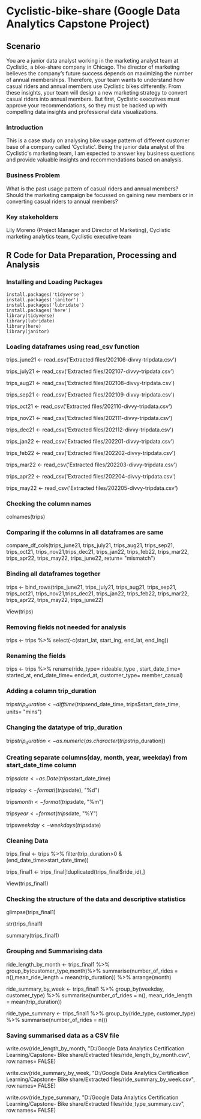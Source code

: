 # Cyclistic-bike-share (Google Data Analytics Capstone Project)

## Scenario
You are a junior data analyst working in the marketing analyst team at Cyclistic, a bike-share company in Chicago. The director of marketing believes the company’s future success depends on maximizing the number of annual memberships. Therefore, your team wants to understand how casual riders and annual members use Cyclistic bikes differently. From these insights, your team will design a new marketing strategy to convert casual riders into annual members. But first, Cyclistic executives must approve your recommendations, so they must be backed up with compelling data insights and professional data visualizations.

### Introduction
This is a case study on analysing bike usage pattern of different customer base of a company called 'Cyclistic'. Being the junior data analyst of the Cyclistic's marketing team, I am expected to answer key business questions and provide valuable insights and recommendations based on analysis.

### Business Problem
What is the past usage pattern of casual riders and annual members?
Should the marketing campaign be focussed on gaining new members or in converting casual riders to annual members?

### Key stakeholders
Lily Moreno (Project Manager and Director of Marketing), Cyclistic marketing analytics team, Cyclistic executive team

## R Code for Data Preparation, Processing and Analysis

### Installing and Loading Packages

```{r Installing and Loading Packages}
install.packages('tidyverse')
install.packages('janitor')
install.packages('lubridate')
install.packages('here')
library(tidyverse)
library(lubridate)
library(here)
library(janitor)
```


### Loading dataframes using read_csv function  
trips_june21 <- read_csv('Extracted files/202106-divvy-tripdata.csv')

trips_july21 <- read_csv('Extracted files/202107-divvy-tripdata.csv')

trips_aug21 <- read_csv('Extracted files/202108-divvy-tripdata.csv')

trips_sep21 <- read_csv('Extracted files/202109-divvy-tripdata.csv')

trips_oct21 <- read_csv('Extracted files/202110-divvy-tripdata.csv')

trips_nov21 <- read_csv('Extracted files/202111-divvy-tripdata.csv')

trips_dec21 <- read_csv('Extracted files/202112-divvy-tripdata.csv')

trips_jan22 <- read_csv('Extracted files/202201-divvy-tripdata.csv')

trips_feb22 <- read_csv('Extracted files/202202-divvy-tripdata.csv')

trips_mar22 <- read_csv('Extracted files/202203-divvy-tripdata.csv')

trips_apr22 <- read_csv('Extracted files/202204-divvy-tripdata.csv')

trips_may22 <- read_csv('Extracted files/202205-divvy-tripdata.csv')


### Checking the column names
colnames(trips)

### Comparing if the columns in all dataframes are same
compare_df_cols(trips_june21, trips_july21, trips_aug21, trips_sep21, trips_oct21, trips_nov21,trips_dec21, trips_jan22, 
                trips_feb22, trips_mar22, trips_apr22, trips_may22, trips_june22, return= "mismatch")

### Binding all dataframes together
trips <- bind_rows(trips_june21, trips_july21, trips_aug21, trips_sep21, trips_oct21, trips_nov21,trips_dec21, trips_jan22, 
                   trips_feb22, trips_mar22, trips_apr22, trips_may22, trips_june22)

View(trips)

### Removing fields not needed for analysis
trips <- trips %>% select(-c(start_lat, start_lng, end_lat, end_lng))

### Renaming the fields
trips <- trips %>% rename(ride_type= rideable_type , start_date_time= started_at, end_date_time= ended_at, customer_type= member_casual)

### Adding a column trip_duration
trips$trip_duration <- difftime(trips$end_date_time, trips$start_date_time, units= "mins")

### Changing the datatype of trip_duration
trips$trip_duration <- as.numeric(as.character(trips$trip_duration))

### Creating separate columns(day, month, year, weekday) from start_date_time column
trips$date <- as.Date(trips$start_date_time)

trips$day <- format((trips$date), "%d")

trips$month <- format(trips$date, "%m")

trips$year <- format(trips$date, "%Y")

trips$weekday <- weekdays(trips$date)

### Cleaning Data
trips_final <- trips %>% filter(trip_duration>0 & (end_date_time>start_date_time))

trips_final1 <- trips_final[!duplicated(trips_final$ride_id),]

View(trips_final1)

### Checking the structure of the data and descriptive statistics
glimpse(trips_final1)

str(trips_final1)

summary(trips_final1)

### Grouping and Summarising data
ride_length_by_month <- trips_final1 %>% group_by(customer_type,month)%>% summarise(number_of_rides = n(),mean_ride_length = mean(trip_duration)) %>% arrange(month)

ride_summary_by_week <- trips_final1 %>% group_by(weekday, customer_type) %>% summarise(number_of_rides = n(), mean_ride_length = mean(trip_duration))

ride_type_summary <- trips_final1 %>% group_by(ride_type, customer_type) %>% summarise(number_of_rides = n()) 

### Saving summarised data as a CSV file
write.csv(ride_length_by_month, "D:/Google Data Analytics Certification Learning/Capstone- Bike share/Extracted files/ride_length_by_month.csv", row.names= FALSE)

write.csv(ride_summary_by_week, "D:/Google Data Analytics Certification Learning/Capstone- Bike share/Extracted files/ride_summary_by_week.csv", row.names= FALSE)

write.csv(ride_type_summary, "D:/Google Data Analytics Certification Learning/Capstone- Bike share/Extracted files/ride_type_summary.csv", row.names= FALSE)

